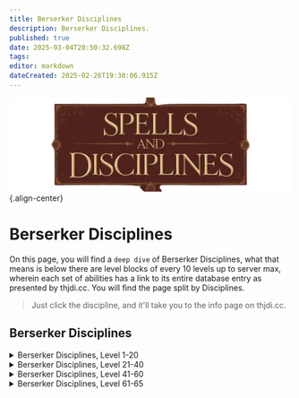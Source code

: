 ```yaml
---
title: Berserker Disciplines
description: Berserker Disciplines.
published: true
date: 2025-03-04T20:50:32.698Z
tags: 
editor: markdown
dateCreated: 2025-02-26T19:30:06.915Z
---
```


![spellsdisciplines.webp](/classes-and-abilities/spellsdisciplines.webp){.align-center}

# Berserker Disciplines

On this page, you will find a `deep dive` of Berserker Disciplines, what that means is below there are level blocks of every 10 levels up to server max, wherein each set of abilities has a link to its entire database entry as presented by thjdi.cc. You will find the page split by Disciplines.


>Just click the discipline, and it'll take you to the info page on thjdi.cc.

## Berserker Disciplines

<details>
	<summary> Berserker Disciplines, Level 1-20 </summary>

|Discipline Name|Level|
|---|---|
|<a href="https://www.thjdi.cc/spell/4937" target="_blank">Corroded Axe</a>|1|
|<a href="https://www.thjdi.cc/spell/5225" target="_blank">Throw Stone</a>|1|
|<a href="https://www.thjdi.cc/spell/4938" target="_blank">Blunt Axe</a>|5|
|<a href="https://www.thjdi.cc/spell/25060" target="_blank">Elbow Strike</a>|5|
|<a href="https://www.thjdi.cc/spell/4928" target="_blank">Leg Strike</a>|8|
|<a href="https://www.thjdi.cc/spell/4721" target="_blank">Focused Will Discipline</a>|10|
|<a href="https://www.thjdi.cc/spell/4939" target="_blank">Steel Axe</a>|10|
|<a href="https://www.thjdi.cc/spell/4940" target="_blank">Bearded Axe</a>|15|
|<a href="https://www.thjdi.cc/spell/4931" target="_blank">Head Strike</a>|16|
|<a href="https://www.thjdi.cc/spell/4941" target="_blank">Mithril Axe</a>|20|

</details>

<details>
	<summary> Berserker Disciplines, Level 21-40 </summary>

|Discipline Name|Level|
|---|---|
|<a href="https://www.thjdi.cc/spell/4934" target="_blank">Divertive Strike</a>|24|
|<a href="https://www.thjdi.cc/spell/4942" target="_blank">Balanced War Axe</a>|25|
|<a href="https://www.thjdi.cc/spell/5027" target="_blank">Battle Cry</a>|30|
|<a href="https://www.thjdi.cc/spell/4943" target="_blank">Bonesplicer Axe</a>|30|
|<a href="https://www.thjdi.cc/spell/4585" target="_blank">Resistant Discipline</a>|30|
|<a href="https://www.thjdi.cc/spell/4929" target="_blank">Leg Cut</a>|32|
|<a href="https://www.thjdi.cc/spell/4944" target="_blank">Fleshtear Axe</a>|35|
|<a href="https://www.thjdi.cc/spell/4945" target="_blank">Cold Steel Cleaving Axe</a>|40|
|<a href="https://www.thjdi.cc/spell/4587" target="_blank">Fearless Discipline</a>|40|
|<a href="https://www.thjdi.cc/spell/4932" target="_blank">Head Pummel</a>|40|

</details>

<details>
	<summary> Berserker Disciplines, Level 41-60 </summary>

|Discipline Name|Level|
|---|---|
|<a href="https://www.thjdi.cc/spell/4946" target="_blank">Mithril Bloodaxe</a>|45|
|<a href="https://www.thjdi.cc/spell/4935" target="_blank">Distracting Strike</a>|48|
|<a href="https://www.thjdi.cc/spell/4947" target="_blank">Rage Axe</a>|50|
|<a href="https://www.thjdi.cc/spell/5028" target="_blank">War Cry</a>|50|
|<a href="https://www.thjdi.cc/spell/6754" target="_blank">Rage Volley</a>|51|
|<a href="https://www.thjdi.cc/spell/5039" target="_blank">Inspired Anger Discipline</a>|53|
|<a href="https://www.thjdi.cc/spell/5037" target="_blank">Cleaving Rage Discipline</a>|54|
|<a href="https://www.thjdi.cc/spell/4930" target="_blank">Leg Slice</a>|54|
|<a href="https://www.thjdi.cc/spell/8924" target="_blank">Aura of Rage</a>|55|
|<a href="https://www.thjdi.cc/spell/4948" target="_blank">Bloodseeker's Axe</a>|55|
|<a href="https://www.thjdi.cc/spell/5040" target="_blank">Reckless Discipline</a>|56|
|<a href="https://www.thjdi.cc/spell/5029" target="_blank">Battle Cry of Dravel</a>|57|
|<a href="https://www.thjdi.cc/spell/5035" target="_blank">Focused Fury Discipline</a>|57|
|<a href="https://www.thjdi.cc/spell/5041" target="_blank">Blind Rage Discipline</a>|58|
|<a href="https://www.thjdi.cc/spell/5038" target="_blank">Battle Focus Discipline</a>|59|
|<a href="https://www.thjdi.cc/spell/4949" target="_blank">Battlerage Axe</a>|60|
|<a href="https://www.thjdi.cc/spell/5034" target="_blank">Burning Rage Discipline</a>|60|
|<a href="https://www.thjdi.cc/spell/4933" target="_blank">Head Crush</a>|60|

</details>

<details>
	<summary> Berserker Disciplines, Level 61-65 </summary>

|Discipline Name|Level|
|---|---|
|<a href="https://www.thjdi.cc/spell/5044" target="_blank">Sprint Discipline</a>|61|
|<a href="https://www.thjdi.cc/spell/4687" target="_blank">Healing Will Discipline</a>|63|
|<a href="https://www.thjdi.cc/spell/5042" target="_blank">Indomitable Discipline</a>|63|
|<a href="https://www.thjdi.cc/spell/5030" target="_blank">War Cry of Dravel</a>|64|
|<a href="https://www.thjdi.cc/spell/5032" target="_blank">Ancient: Cry of Chaos</a>|65|
|<a href="https://www.thjdi.cc/spell/5031" target="_blank">Battle Cry of the Mastruq</a>|65|
|<a href="https://www.thjdi.cc/spell/5043" target="_blank">Cleaving Anger Discipline</a>|65|
|<a href="https://www.thjdi.cc/spell/4936" target="_blank">Confusing Strike</a>|65|
|<a href="https://www.thjdi.cc/spell/4950" target="_blank">Deathfury Axe</a>|65|
|<a href="https://www.thjdi.cc/spell/16918" target="_blank">Overpowering Frenzy</a>|65|
|<a href="https://www.thjdi.cc/spell/5107" target="_blank">Tainted Axe of Hatred</a>|65|
</details>